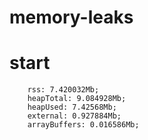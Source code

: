 # memory-leaks

# start
```
    rss: 7.420032Mb;
    heapTotal: 9.084928Mb;
    heapUsed: 7.42568Mb;
    external: 0.927884Mb;
    arrayBuffers: 0.016586Mb;
```